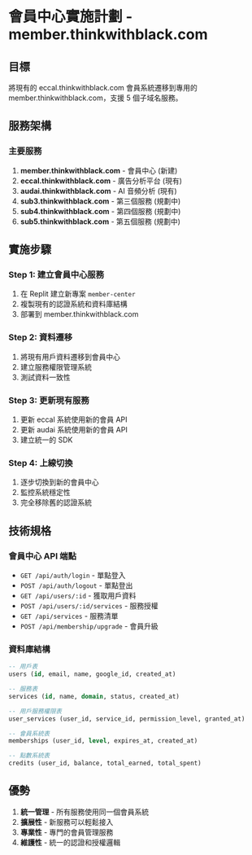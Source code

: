 # 會員中心實施計劃 - member.thinkwithblack.com

## 目標
將現有的 eccal.thinkwithblack.com 會員系統遷移到專用的 member.thinkwithblack.com，支援 5 個子域名服務。

## 服務架構

### 主要服務
1. **member.thinkwithblack.com** - 會員中心 (新建)
2. **eccal.thinkwithblack.com** - 廣告分析平台 (現有)
3. **audai.thinkwithblack.com** - AI 音頻分析 (現有)
4. **sub3.thinkwithblack.com** - 第三個服務 (規劃中)
5. **sub4.thinkwithblack.com** - 第四個服務 (規劃中)
6. **sub5.thinkwithblack.com** - 第五個服務 (規劃中)

## 實施步驟

### Step 1: 建立會員中心服務
1. 在 Replit 建立新專案 `member-center`
2. 複製現有的認證系統和資料庫結構
3. 部署到 member.thinkwithblack.com

### Step 2: 資料遷移
1. 將現有用戶資料遷移到會員中心
2. 建立服務權限管理系統
3. 測試資料一致性

### Step 3: 更新現有服務
1. 更新 eccal 系統使用新的會員 API
2. 更新 audai 系統使用新的會員 API
3. 建立統一的 SDK

### Step 4: 上線切換
1. 逐步切換到新的會員中心
2. 監控系統穩定性
3. 完全移除舊的認證系統

## 技術規格

### 會員中心 API 端點
- `GET /api/auth/login` - 單點登入
- `POST /api/auth/logout` - 單點登出
- `GET /api/users/:id` - 獲取用戶資料
- `POST /api/users/:id/services` - 服務授權
- `GET /api/services` - 服務清單
- `POST /api/membership/upgrade` - 會員升級

### 資料庫結構
```sql
-- 用戶表
users (id, email, name, google_id, created_at)

-- 服務表
services (id, name, domain, status, created_at)

-- 用戶服務權限表
user_services (user_id, service_id, permission_level, granted_at)

-- 會員系統表
memberships (user_id, level, expires_at, created_at)

-- 點數系統表
credits (user_id, balance, total_earned, total_spent)
```

## 優勢
1. **統一管理** - 所有服務使用同一個會員系統
2. **擴展性** - 新服務可以輕鬆接入
3. **專業性** - 專門的會員管理服務
4. **維護性** - 統一的認證和授權邏輯